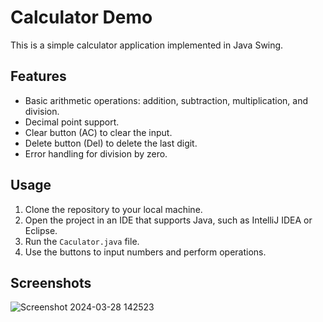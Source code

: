 # Calculator Demo

This is a simple calculator application implemented in Java Swing.

## Features

- Basic arithmetic operations: addition, subtraction, multiplication, and division.
- Decimal point support.
- Clear button (AC) to clear the input.
- Delete button (Del) to delete the last digit.
- Error handling for division by zero.

## Usage

1. Clone the repository to your local machine.
2. Open the project in an IDE that supports Java, such as IntelliJ IDEA or Eclipse.
3. Run the `Caculator.java` file.
4. Use the buttons to input numbers and perform operations.

## Screenshots

![Screenshot 2024-03-28 142523](https://github.com/FOX2920/IE303_LAB/assets/91709267/803dade7-417f-487e-9826-d0a66dacfdf8)

